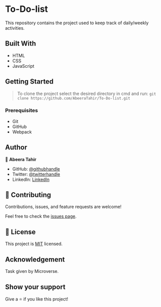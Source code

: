 # To-Do-list
This repository contains the project used to keep track of daily/weekly activities.
## Built With

- HTML
- CSS
- JavaScript

## Getting Started

> To clone the project select the desired directory in cmd and run: `git clone https://github.com/AbeeraTahir/To-Do-list.git`

### Prerequisites

  - Git
  - GitHub
  - Webpack

## Author

👤 **Abeera Tahir**

- GitHub: [@githubhandle](https://github.com/AbeeraTahir)
- Twitter: [@twitterhandle]( https://twitter.com/AbeeraTahir8?t=z5CjMpmHMZmS98i09gUpYA&s=08)
- LinkedIn: [LinkedIn](https://www.linkedin.com/in/abeera-tahir-961893176)

## 🤝 Contributing

Contributions, issues, and feature requests are welcome!

Feel free to check the [issues page](../../issues/).

## 📝 License

This project is [MIT](./LICENSE) licensed.

## Acknowledgement

Task given by Microverse.

## Show your support

Give a ⭐️ if you like this project!
